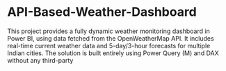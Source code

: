 # API-Based-Weather-Dashboard
This project provides a fully dynamic weather monitoring dashboard in Power BI, using data fetched from the OpenWeatherMap API. It includes real-time current weather data and 5-day/3-hour forecasts for multiple Indian cities. The solution is built entirely using Power Query (M) and DAX without any third-party
